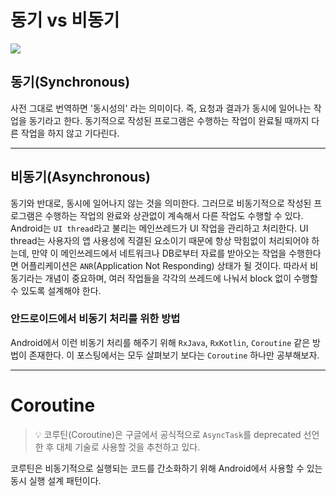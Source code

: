 <!-- title : [Android] 비동기 처리 -->
# 동기 vs 비동기
![](https://images.velog.io/images/dorazi/post/dadf63e9-5994-4967-bc3f-ca0bc173897c/%E1%84%89%E1%85%B3%E1%84%8F%E1%85%B3%E1%84%85%E1%85%B5%E1%86%AB%E1%84%89%E1%85%A3%E1%86%BA%202020-03-31%20%E1%84%8B%E1%85%A9%E1%84%8C%E1%85%A5%E1%86%AB%202.29.45.png)
## 동기(Synchronous)
사전 그대로 번역하면 '동시성의' 라는 의미이다. 즉, 요청과 결과가 동시에 일어나는 작업을 동기라고 한다. 동기적으로 작성된 프로그램은 수행하는 작업이 완료될 때까지 다른 작업을 하지 않고 기다린다. 

---
## 비동기(Asynchronous)
동기와 반대로, 동시에 일어나지 않는 것을 의미한다. 그러므로 비동기적으로 작성된 프로그램은 수행하는 작업의 완료와 상관없이 계속해서 다른 작업도 수행할 수 있다. 
Android는 `UI thread`라고 불리는 메인쓰레드가 UI 작업을 관리하고 처리한다. UI thread는 사용자의 앱 사용성에 직결된 요소이기 때문에 항상 막힘없이 처리되어야 하는데, 만약 이 메인쓰레드에서 네트워크나 DB로부터 자료를 받아오는 작업을 수행한다면 어플리케이션은 `ANR`(Application Not Responding) 상태가 될 것이다. 따라서 비동기라는 개념이 중요하며, 여러 작업들을 각각의 쓰레드에 나눠서 block 없이 수행할 수 있도록 설계해야 한다.

### 안드로이드에서 비동기 처리를 위한 방법
Android에서 이런 비동기 처리를 해주기 위해 `RxJava`, `RxKotlin`, `Coroutine` 같은 방법이 존재한다. 이 포스팅에서는 모두 살펴보기 보다는 `Coroutine` 하나만 공부해보자.

---

# Coroutine
> 💡 코루틴(Coroutine)은 구글에서 공식적으로 `AsyncTask`를 deprecated 선언한 후 대체 기술로 사용할 것을 추천하고 있다.

코루틴은 비동기적으로 실행되는 코드를 간소화하기 위해 Android에서 사용할 수 있는 동시 실행 설계 패턴이다.
